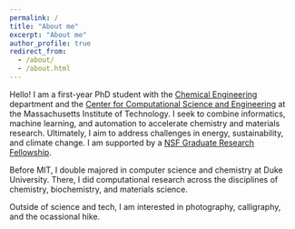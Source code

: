 ```yaml
---
permalink: /
title: "About me"
excerpt: "About me"
author_profile: true
redirect_from: 
  - /about/
  - /about.html
---
```


Hello! I am a first-year PhD student with the [Chemical Engineering](https://cheme.mit.edu) department and the [Center for Computational Science and Engineering](https://cse.mit.edu) at the Massachusetts Institute of Technology. I seek to combine informatics, machine learning, and automation to accelerate chemistry and materials research. Ultimately, I aim to address challenges in energy, sustainability, and climate change. I am supported by a [NSF Graduate Research Fellowship](https://nsfgrfp.org).

Before MIT, I double majored in computer science and chemistry at Duke University. There, I did computational research across the disciplines of chemistry, biochemistry, and materials science.

Outside of science and tech, I am interested in photography, calligraphy, and the ocassional hike.
